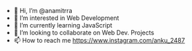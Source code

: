 - 👋 Hi, I’m @anamitrra
- 👀 I’m interested in Web Development  
- 🌱 I’m currently learning JavaScript    
- 💞️ I’m looking to collaborate on Web Dev. Projects
- 📫 How to reach me https://www.instagram.com/anku_2487

<!---
anamitrra/anamitrra is a ✨ special ✨ repository because its `README.md` (this file) appears on your GitHub profile.
You can click the Preview link to take a look at your changes.
--->
